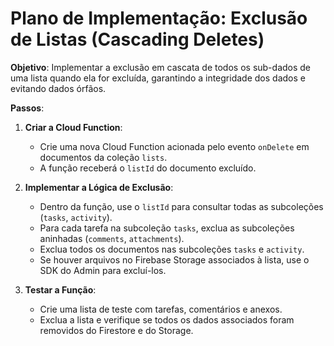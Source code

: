 
# Plano de Implementação: Exclusão de Listas (Cascading Deletes)

**Objetivo**: Implementar a exclusão em cascata de todos os sub-dados de uma lista quando ela for excluída, garantindo a integridade dos dados e evitando dados órfãos.

**Passos**:

1.  **Criar a Cloud Function**:
    *   Crie uma nova Cloud Function acionada pelo evento `onDelete` em documentos da coleção `lists`.
    *   A função receberá o `listId` do documento excluído.

2.  **Implementar a Lógica de Exclusão**:
    *   Dentro da função, use o `listId` para consultar todas as subcoleções (`tasks`, `activity`).
    *   Para cada tarefa na subcoleção `tasks`, exclua as subcoleções aninhadas (`comments`, `attachments`).
    *   Exclua todos os documentos nas subcoleções `tasks` e `activity`.
    *   Se houver arquivos no Firebase Storage associados à lista, use o SDK do Admin para excluí-los.

3.  **Testar a Função**:
    *   Crie uma lista de teste com tarefas, comentários e anexos.
    *   Exclua a lista e verifique se todos os dados associados foram removidos do Firestore e do Storage.
